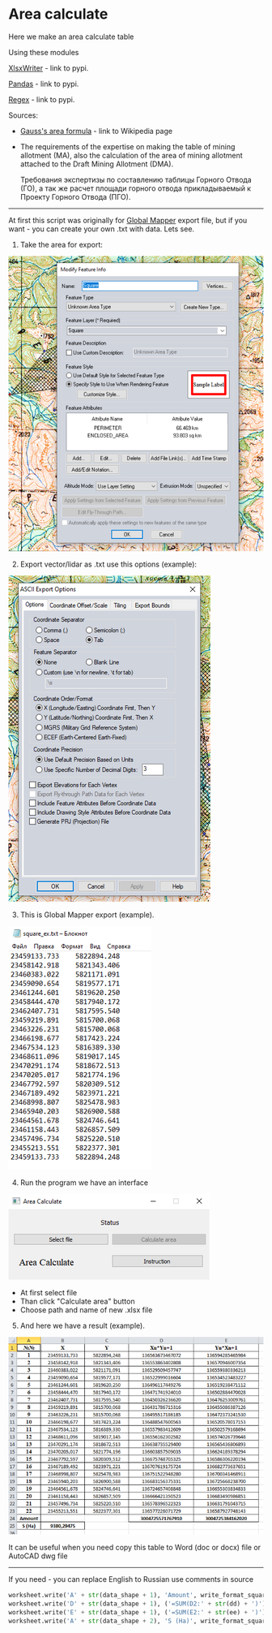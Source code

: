 # Area calculate

Here we make an area calculate table 

Using these modules

[XlsxWriter](https://pypi.org/project/XlsxWriter/) - link to pypi.

[Pandas](https://pypi.org/project/pandas/) - link to pypi.

[Regex](https://pypi.org/project/regex/) - link to pypi.

Sources:

* [Gauss's area formula](https://en.wikipedia.org/wiki/Shoelace_formula) - link to Wikipedia page

* The requirements of the expertise on making the table of mining allotment (MA), also the calculation of the area of mining allotment attached to the Draft Mining Allotment (DMA).

  Требования экспертизы по составлению таблицы Горного Отвода (ГО), а так же расчет площади горного отвода прикладываемый к Проекту Горного Отвода (ПГО).

---

At first this script was originally for [Global Mapper](https://www.bluemarblegeo.com/global-mapper/) export file, but if you want - you can create your own .txt with data. Lets see.

1. Take the area for export:

![square_ex.png](img/square_ex.png)

2. Export vector/lidar as .txt use this options (example):

![pref_ex.png](img/pref_ex.png)

3. This is Global Mapper export (example).

![vector_ex.png](img/vector_ex.png)

4. Run the program we have an interface

![gui_ex](img/gui_ex.png)

* At first select file
* Than click "Calculate area" button
* Choose path and name of new .xlsx file

5. And here we have a result (example).

![result_ex.png](img/result_ex.png)

It can be useful when you need copy this table to Word (doc or docx) file or AutoCAD dwg file

------

If you need - you can replace English to Russian use comments in source

```python
worksheet.write('A' + str(data_shape + 1), 'Amount', write_format_square)                      # Amount value - Сумма
worksheet.write('D' + str(data_shape + 1), ('=SUM(D2:' + str(dd) + ')'), write_format_sum)     # Formula value
worksheet.write('E' + str(data_shape + 1), ('=SUM(E2:' + str(ee) + ')'), write_format_sum)     # Formula value
worksheet.write('A' + str(data_shape + 2), 'S (Ha)', write_format_square)                      # Hectare label - S (Га)
```



